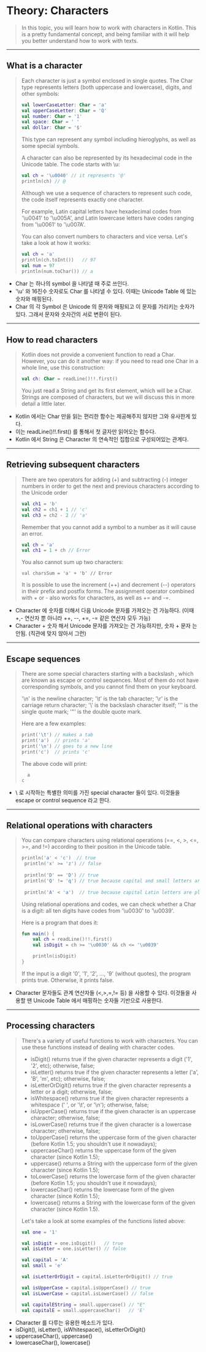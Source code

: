 # Theory: Characters

> In this topic, you will learn how to work with characters in Kotlin. This is a pretty fundamental concept, and being familiar with it will help you better understand how to work with texts.
  
***

## What is a character

> Each character is just a symbol enclosed in single quotes. The Char type represents letters (both uppercase and lowercase), digits, and other symbols:
> 
> ````kotlin
> val lowerCaseLetter: Char = 'a'
> val upperCaseLetter: Char = 'Q'
> val number: Char = '1'
> val space: Char = ' '
> val dollar: Char = '$'
> ````
> 
> This type can represent any symbol including hieroglyphs, as well as some special symbols.
>
> A character can also be represented by its hexadecimal code in the Unicode table. The code starts with \u:
>
> ````kotlin
> val ch = '\u0040' // it represents '@'
> println(ch) // @
> ````
> 
> Although we use a sequence of characters to represent such code, the code itself represents exactly one character.
>
> For example, Latin capital letters have hexadecimal codes from '\u0041' to '\u005A', and Latin lowercase letters have codes ranging from '\u0061' to '\u007A'.
>
> You can also convert numbers to characters and vice versa. Let's take a look at how it works:
>
> ````kotlin
> val ch = 'a'
> println(ch.toInt())   // 97
> val num = 97
> println(num.toChar()) // a
> ````

- Char 는 하나의 symbol 을 나타낼 때 주로 쓰인다.
- '\u' 와 16진수 숫자로도 Char 를 나타낼 수 있다. 이때는 Unicode Table 에 있는 숫자와 매핑된다.
- Char 의 각 Symbol 은 Unicode 의 문자와 매핑되고 이 문자를 가리키는 숫자가 있다. 그래서 문자와 숫자간의 서로 변환이 된다.

***

## How to read characters

> Kotlin does not provide a convenient function to read a Char. However, you can do it another way: if you need to read one Char in a whole line, use this construction:
> 
> ```kotlin
> val ch: Char = readLine()!!.first()
> ```
> 
> You just read a String and get its first element, which will be a Char. Strings are composed of characters, but we will discuss this in more detail a little later.
  
- Kotlin 에서는 Char 만을 읽는 편리한 함수는 제공해주지 않지만 그와 유사한게 있다.
- 이는 readLine()!!.first() 를 통해서 첫 글자만 읽어오는 함수다. 
- Kotlin 에서 String 은 Character 의 연속적인 집합으로 구성되어있는 관계다. 

***

## Retrieving subsequent characters

> There are two operators for adding (+) and subtracting (-) integer numbers in order to get the next and previous characters according to the Unicode order
>
> ```kotlin
> val ch1 = 'b'
> val ch2 = ch1 + 1 // 'c'
> val ch3 = ch2 - 2 // 'a'
> ```
> 
> Remember that you cannot add a symbol to a number as it will cause an error.
>
> ```kotlin
> val ch = 'a'
> val ch1 = 1 + ch // Error
> ```
> 
> You also cannot sum up two characters:
>
> ```
> val charsSum = 'a' + 'b' // Error
> ```
> 
> It is possible to use the increment (++) and decrement (--) operators in their prefix and postfix forms. The assignment operator combined with + or - also works for characters, as well as += and -=.
  
- Character 에 숫자를 더해서 다음 Unicode 문자를 가져오는 건 가능하다. (이때 +,- 연산자 뿐 아니라 ++, --, +=, -= 같은 연산자 모두 가능)
- Character + 숫자 해서 Unicode 문자를 가져오는 건 가능하지만, 숫자 + 문자 는 안됨. (직관에 맞지 않아서 그런) 

***

## Escape sequences

> There are some special characters starting with a backslash \, which are known as escape or control sequences. Most of them do not have corresponding symbols, and you cannot find them on your keyboard. 
>
> '\n' is the newline character;
> '\t' is the tab character;
> '\r' is the carriage return character;
> '\\' is the backslash character itself;
> '\'' is the single quote mark;
> '\"' is the double quote mark.
>
> Here are a few examples:
>
> ```kotlin
> print('\t') // makes a tab
> print('a')  // prints 'a'
> print('\n') // goes to a new line
> print('c')  // prints 'c'
> ```
> 
> The above code will print:
>
> ```
>   a
> c
> ```

- \ 로 시작하는 특별한 의미를 가진 special character 들이 있다. 이것들을 escape or control sequence 라고 한다. 

***

## Relational operations with characters

> You can compare characters using relational operations (==, <, >, <=, >=, and !=) according to their position in the Unicode table.
>
> ```kotlin
> println('a' < 'c')  // true
>  println('x' >= 'z') // false
>  
>  println('D' == 'D') // true
>  println('Q' != 'q') // true because capital and small letters are not the same
>  
>  println('A' < 'a')  // true because capital Latin letters are placed before small ones
> ```  
> 
> Using relational operations and codes, we can check whether a Char is a digit: all ten digits have codes from '\u0030' to '\u0039'.
>
> Here is a program that does it:
>
> ```kotlin
> fun main() {
>     val ch = readLine()!!.first()
>     val isDigit = ch >= '\u0030' && ch <= '\u0039'
> 
>     println(isDigit)
> }
> ```
>
> If the input is a digit '0', '1', '2', ..., '9' (without quotes), the program prints true. Otherwise, it prints false.
  
- Character 문자들도 관계 연산자들 (<,>,=,!= 등) 을 사용할 수 있다. 이것들을 사용할 땐 Unicode Table 에서 매핑하는 숫자들 기반으로 사용한다.

***

## Processing characters

> There's a variety of useful functions to work with characters. You can use these functions instead of dealing with character codes.
>
> - isDigit() returns true if the given character represents a digit ('1', '2', etc); otherwise, false;
> - isLetter() returns true if the given character represents a letter ('a', 'B', 'm', etc); otherwise, false;
> - isLetterOrDigit() returns true if the given character represents a letter or a digit; otherwise, false;
> - isWhitespace() returns true if the given character represents a whitespace (' ', or '\t', or '\n'); otherwise, false;
> - isUpperCase() returns true if the given character is an uppercase character; otherwise, false;
> - isLowerCase() returns true if the given character is a lowercase character; otherwise, false;
> - toUpperCase() returns the uppercase form of the given character (before Kotlin 1.5; you shouldn't use it nowadays);
> - uppercaseChar() returns the uppercase form of the given character (since Kotlin 1.5);
> - uppercase() returns a String with the uppercase form of the given character (since Kotlin 1.5);
> - toLowerCase() returns the lowercase form of the given character (before Kotlin 1.5; you shouldn't use it nowadays);
> - lowercaseChar() returns the lowercase form of the given character (since Kotlin 1.5);
> - lowercase() returns a String with the lowercase form of the given character (since Kotlin 1.5).
>
> Let's take a look at some examples of the functions listed above:
>
> ```kotlin
> val one = '1'
> 
> val isDigit = one.isDigit()   // true
> val isLetter = one.isLetter() // false
> 
> val capital = 'A'
> val small = 'e'
> 
> val isLetterOrDigit = capital.isLetterOrDigit() // true
> 
> val isUpperCase = capital.isUpperCase() // true
> val isLowerCase = capital.isLowerCase() // false
> 
> val capitalEString = small.uppercase() // "E"
> val capitalE = small.uppercaseChar()   // 'E'
> ```

- Character 를 다루는 유용한 메소드가 있다.
- isDigit(), isLetter(), isWhitespace(), isLetterOrDigit()
- uppercaseChar(), uppercase()
- lowercaseChar(), lowercase()

